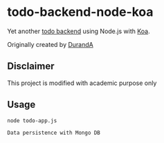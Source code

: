 # todo-backend-node-koa

Yet another [todo backend](http://todobackend.com) using Node.js with [Koa](https://koajs.com/).

Originally created by [DurandA](https://github.com/DurandA/todo-backend-node-koa)

## Disclaimer

This project is modified with academic purpose only

## Usage

```
node todo-app.js 

Data persistence with Mongo DB
```

